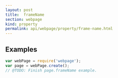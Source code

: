 ```yaml
---
layout: post
title:  frameName
section: webpage
kind: property
permalink: api/webpage/property/frame-name.html
---
```


## Examples

```javascript
var webPage = require('webpage');
var page = webPage.create();
// @TODO: Finish page.frameName example.
```








